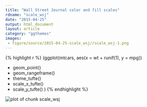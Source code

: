 ```yaml
---
title: "Wall Street Journal color and fill scales"
rdname: "scale_wsj"
date: "2015-04-25"
output: html_document
layout: article
category: "ggthemes"
images:
 - figure/source/2015-04-25-scale_wsj//scale_wsj-1.png
---
```





{% highlight r %}
(ggplot(mtcars, aes(x = wt + runif(1), y = mpg))
 + geom_point()
 + geom_rangeframe()
 + theme_tufte()
 + scale_x_tufte()
 + scale_y_tufte()
 )
{% endhighlight %}

![plot of chunk scale_wsj](/allYourFigureAreBelongToUs/figure/source/2015-04-25-scale_wsj/scale_wsj-1.png) 